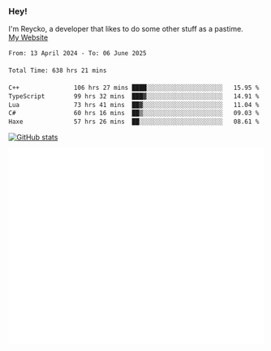 ### Hey!
I'm Reycko, a developer that likes to do some other stuff as a pastime.  
[My Website](https://reycko.root.sx)

<!--START_SECTION:wakasection-->

```txt
From: 13 April 2024 - To: 06 June 2025

Total Time: 638 hrs 21 mins

C++               106 hrs 27 mins ████░░░░░░░░░░░░░░░░░░░░░   15.95 %
TypeScript        99 hrs 32 mins  ███▓░░░░░░░░░░░░░░░░░░░░░   14.91 %
Lua               73 hrs 41 mins  ██▓░░░░░░░░░░░░░░░░░░░░░░   11.04 %
C#                60 hrs 16 mins  ██▒░░░░░░░░░░░░░░░░░░░░░░   09.03 %
Haxe              57 hrs 26 mins  ██░░░░░░░░░░░░░░░░░░░░░░░   08.61 %
```

<!--END_SECTION:wakasection-->

[![GitHub stats](https://github-readme-stats.vercel.app/api?username=Reycko&show_icons=true&theme=dark&hide_title=true&count_private=true)](https://github.com/anuraghazra/github-readme-stats)

![Metrics](/github-metrics.svg)
